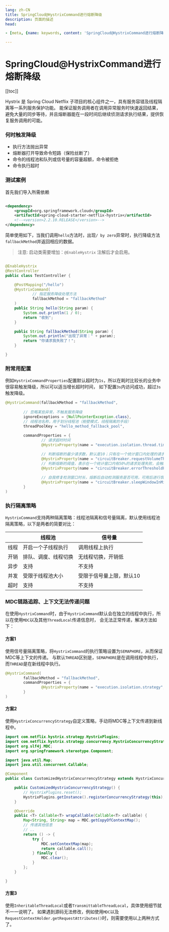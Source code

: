 ```yaml
---
lang: zh-CN  
title: SpringCloud@HystrixCommand进行熔断降级   
description: 页面的描述  
head:

- [meta, {name: keywords, content: 'SpringCloud@HystrixCommand进行熔断降级, Hystrix'}]

---
```


# SpringCloud@HystrixCommand进行熔断降级

[[toc]]

Hystrix 是 Spring Cloud Netflix 子项目的核心组件之一，具有服务容错及线程隔离等一系列服务保护功能。
能保证服务调用者在调用异常服务时快速返回结果，避免大量的同步等待，并且熔断器能在一段时间后继续侦测请求执行结果，提供恢复服务调用的可能。


### 何时触发降级

- 执行方法抛出异常  
- 熔断器打开导致命令短路（保险丝断了）  
- 命令的线程池和队列或信号量的容量超额，命令被拒绝  
- 命令执行超时


### 测试案例

首先我们导入所需依赖

```xml

<dependency>
    <groupId>org.springframework.cloud</groupId>
    <artifactId>spring-cloud-starter-netflix-hystrix</artifactId>
    <!--<version>2.2.10.RELEASE</version>-->
</dependency>
```

简单使用如下，当我们调用`hello`方法时，出现`/ by zero`异常时，执行降级方法`fallbackMethod`并返回相应的数据。

> 注意: 启动类需要增加：`@EnableHystrix` 注解后才会启用。

```java

@EnableHystrix
@RestController
public class TestController {

    @PostMapping("/hello")
    @HystrixCommand(
            // 指定服务降级处理方法
            fallbackMethod = "fallbackMethod"
    )
    public String hello(String param) {
        System.out.println(1 / 0);
        return "收到";
    }

    public String fallbackMethod(String param) {
        System.out.println("出现了异常：" + param);
        return "你请求我失败了！";
    }

}
```

### 附常用配置

例如`HystrixCommandProperties`配置默认超时为`1s`，所以在耗时比较长的业务中很容易触发降级，所以可以适当增长超时时间，
如下配置`3s`内访问成功，超过`3s`触发降级。

```java
@HystrixCommand(fallbackMethod = "fallbackMethod",
        
        // 忽略某些异常，不触发服务降级
        ignoreExceptions = {NullPointerException.class},
        // 线程池名称，用于划分线程池（舱壁模式，线程隔离的⼿段）
        threadPoolKey = "hello_method_fallback_pool",
        
        commandProperties = {
                // 请求超时时间
                @HystrixProperty(name = "execution.isolation.thread.timeoutInMilliseconds", value = "3000"),

                // 判断熔断的最少请求数，默认是10；只有在一个统计窗口内处理的请求数量达到这个阈值，才会进行熔断与否的判断
                @HystrixProperty(name = "circuitBreaker.requestVolumeThreshold", value = "10"),
                // 判断熔断的阈值，表示在一个统计窗口内有50%的请求处理失败，会触发熔断，默认是50
                @HystrixProperty(name = "circuitBreaker.errorThresholdPercentage",value = "50"),
                
                // 自我修复检测窗口时长，熔断后自动检测服务是否可用，可用后进行恢复调用
                @HystrixProperty(name = "circuitBreaker.sleepWindowInMilliseconds",value = "3000")
        }
)
```

### 执行隔离策略

`HystrixCommand`支持两种隔离策略：线程池隔离和信号量隔离，默认使用线程池隔离策略，以下是两者的简要对比：

|    | 线程池        | 信号量           |  
|----|------------|---------------|    
| 线程 | 开启一个子线程执行  | 调用线程上执行       |
| 开销 | 排队、调度、线程切换 | 无线程切换，开销低     |
| 异步 | 支持         | 不支持           |
| 并发 | 受限于线程池大小   | 受限于信号量上限，默认10 |
| 超时 | 支持         | 不支持           |


### MDC链路追踪、上下文无法传递问题

在使用`HystrixCommand`时，由于`HystrixCommand`默认会在独立的线程中执行，所以在使用`MDC`以及其他`ThreadLocal`传递信息时，
会无法正常传递，解决方法如下：

#### 方案1

使用信号量隔离策略，将`HystrixCommand`的执行策略设置为`SEMAPHORE`，从而保证MDC等上下文的传递。
与默认`THREAD`区别是，`SEMAPHORE`是在调用线程中执行，而`THREAD`是在新线程中执行。

```java
@HystrixCommand(
        fallbackMethod = "fallbackMethod",
        commandProperties = {
                @HystrixProperty(name = "execution.isolation.strategy", value = "SEMAPHORE")
        }
)
```

#### 方案2

使用`HystrixConcurrencyStrategy`自定义策略，手动将MDC等上下文传递到新线程中。

```java
import com.netflix.hystrix.strategy.HystrixPlugins;
import com.netflix.hystrix.strategy.concurrency.HystrixConcurrencyStrategy;
import org.slf4j.MDC;
import org.springframework.stereotype.Component;

import java.util.Map;
import java.util.concurrent.Callable;

@Component
public class CustomizedHystrixConcurrencyStrategy extends HystrixConcurrencyStrategy {

    public CustomizedHystrixConcurrencyStrategy() {
        // HystrixPlugins.reset();
        HystrixPlugins.getInstance().registerConcurrencyStrategy(this);
    }

    @Override
    public <T> Callable<T> wrapCallable(Callable<T> callable) {
        Map<String, String> map = MDC.getCopyOfContextMap();
        // 传递其他信息
        // ..
        return () -> {
            try {
                MDC.setContextMap(map);
                return callable.call();
            } finally {
                MDC.clear();
            }
        };
    }

}
```

#### 方案3

使用`InheritableThreadLocal`或者`TransmittableThreadLocal`，具体使用细节就不一一说明了。
如果遇到源码无法修改，例如使用`MDC`以及`RequestContextHolder.getRequestAttributes()`时，则需要使用以上两种方式了。

<Comment></Comment>
